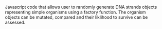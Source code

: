 Javascript code that allows user to randomly generate DNA strands objects representing simple organisms using a factory function. The organism objects can be mutated, compared and their liklihood to survive can be assessed.
